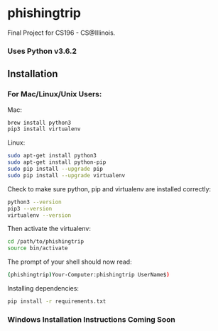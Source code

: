 # phishingtrip

Final Project for CS196 - CS@Illinois.

### Uses Python v3.6.2

## Installation

### For Mac/Linux/Unix Users:

Mac:
```bash
brew install python3
pip3 install virtualenv
```

Linux:
```bash
sudo apt-get install python3
sudo apt-get install python-pip
sudo pip install --upgrade pip
sudo pip install --upgrade virtualenv
```

Check to make sure python, pip and virtualenv are installed correctly:
```bash
python3 --version
pip3 --version
virtualenv --version
```

Then activate the virtualenv:
```bash
cd /path/to/phishingtrip
source bin/activate
```

The prompt of your shell should now read:
```bash
(phishingtrip)Your-Computer:phishingtrip UserName$)
```

Installing dependencies:
```bash
pip install -r requirements.txt
```


### Windows Installation Instructions Coming Soon